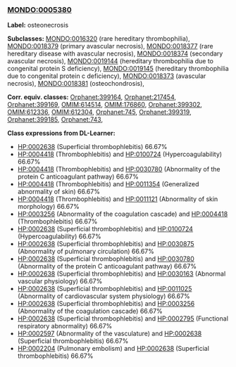 
### [MONDO:0005380](http://purl.obolibrary.org/obo/MONDO_0005380)
**Label:** osteonecrosis

**Subclasses:** [MONDO:0016320](http://purl.obolibrary.org/obo/MONDO_0016320) (rare hereditary thrombophilia), [MONDO:0018379](http://purl.obolibrary.org/obo/MONDO_0018379) (primary avascular necrosis), [MONDO:0018377](http://purl.obolibrary.org/obo/MONDO_0018377) (rare hereditary disease with avascular necrosis), [MONDO:0018374](http://purl.obolibrary.org/obo/MONDO_0018374) (secondary avascular necrosis), [MONDO:0019144](http://purl.obolibrary.org/obo/MONDO_0019144) (hereditary thrombophilia due to congenital protein S deficiency), [MONDO:0019145](http://purl.obolibrary.org/obo/MONDO_0019145) (hereditary thrombophilia due to congenital protein c deficiency), [MONDO:0018373](http://purl.obolibrary.org/obo/MONDO_0018373) (avascular necrosis), [MONDO:0018381](http://purl.obolibrary.org/obo/MONDO_0018381) (osteochondrosis), 

**Corr. equiv. classes:** [Orphanet:399164](http://www.orpha.net/ORDO/Orphanet_399164), [Orphanet:217454](http://www.orpha.net/ORDO/Orphanet_217454), [Orphanet:399169](http://www.orpha.net/ORDO/Orphanet_399169), [OMIM:614514](http://purl.obolibrary.org/obo/OMIM_614514), [OMIM:176860](http://purl.obolibrary.org/obo/OMIM_176860), [Orphanet:399302](http://www.orpha.net/ORDO/Orphanet_399302), [OMIM:612336](http://purl.obolibrary.org/obo/OMIM_612336), [OMIM:612304](http://purl.obolibrary.org/obo/OMIM_612304), [Orphanet:745](http://www.orpha.net/ORDO/Orphanet_745), [Orphanet:399319](http://www.orpha.net/ORDO/Orphanet_399319), [Orphanet:399185](http://www.orpha.net/ORDO/Orphanet_399185), [Orphanet:743](http://www.orpha.net/ORDO/Orphanet_743), 

**Class expressions from DL-Learner:**

- [HP:0002638](http://purl.obolibrary.org/obo/HP_0002638) (Superficial thrombophlebitis) 66.67%
- [HP:0004418](http://purl.obolibrary.org/obo/HP_0004418) (Thrombophlebitis) and [HP:0100724](http://purl.obolibrary.org/obo/HP_0100724) (Hypercoagulability) 66.67%
- [HP:0004418](http://purl.obolibrary.org/obo/HP_0004418) (Thrombophlebitis) and [HP:0030780](http://purl.obolibrary.org/obo/HP_0030780) (Abnormality of the protein C anticoagulant pathway) 66.67%
- [HP:0004418](http://purl.obolibrary.org/obo/HP_0004418) (Thrombophlebitis) and [HP:0011354](http://purl.obolibrary.org/obo/HP_0011354) (Generalized abnormality of skin) 66.67%
- [HP:0004418](http://purl.obolibrary.org/obo/HP_0004418) (Thrombophlebitis) and [HP:0011121](http://purl.obolibrary.org/obo/HP_0011121) (Abnormality of skin morphology) 66.67%
- [HP:0003256](http://purl.obolibrary.org/obo/HP_0003256) (Abnormality of the coagulation cascade) and [HP:0004418](http://purl.obolibrary.org/obo/HP_0004418) (Thrombophlebitis) 66.67%
- [HP:0002638](http://purl.obolibrary.org/obo/HP_0002638) (Superficial thrombophlebitis) and [HP:0100724](http://purl.obolibrary.org/obo/HP_0100724) (Hypercoagulability) 66.67%
- [HP:0002638](http://purl.obolibrary.org/obo/HP_0002638) (Superficial thrombophlebitis) and [HP:0030875](http://purl.obolibrary.org/obo/HP_0030875) (Abnormality of pulmonary circulation) 66.67%
- [HP:0002638](http://purl.obolibrary.org/obo/HP_0002638) (Superficial thrombophlebitis) and [HP:0030780](http://purl.obolibrary.org/obo/HP_0030780) (Abnormality of the protein C anticoagulant pathway) 66.67%
- [HP:0002638](http://purl.obolibrary.org/obo/HP_0002638) (Superficial thrombophlebitis) and [HP:0030163](http://purl.obolibrary.org/obo/HP_0030163) (Abnormal vascular physiology) 66.67%
- [HP:0002638](http://purl.obolibrary.org/obo/HP_0002638) (Superficial thrombophlebitis) and [HP:0011025](http://purl.obolibrary.org/obo/HP_0011025) (Abnormality of cardiovascular system physiology) 66.67%
- [HP:0002638](http://purl.obolibrary.org/obo/HP_0002638) (Superficial thrombophlebitis) and [HP:0003256](http://purl.obolibrary.org/obo/HP_0003256) (Abnormality of the coagulation cascade) 66.67%
- [HP:0002638](http://purl.obolibrary.org/obo/HP_0002638) (Superficial thrombophlebitis) and [HP:0002795](http://purl.obolibrary.org/obo/HP_0002795) (Functional respiratory abnormality) 66.67%
- [HP:0002597](http://purl.obolibrary.org/obo/HP_0002597) (Abnormality of the vasculature) and [HP:0002638](http://purl.obolibrary.org/obo/HP_0002638) (Superficial thrombophlebitis) 66.67%
- [HP:0002204](http://purl.obolibrary.org/obo/HP_0002204) (Pulmonary embolism) and [HP:0002638](http://purl.obolibrary.org/obo/HP_0002638) (Superficial thrombophlebitis) 66.67%


